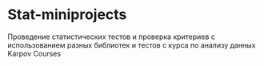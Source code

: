 # Stat-miniprojects
Проведение статистических тестов и проверка критериев с использованием разных библиотек и тестов с курса по анализу данных Karpov Courses
